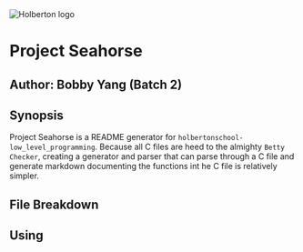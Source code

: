 <img src="https://www.holbertonschool.com/assets/holberton-logo-1cc451260ca3cd297def53f2250a9794810667c7ca7b5fa5879a569a457bf16f.png" alt="Holberton logo">

# Project Seahorse
## Author: Bobby Yang (Batch 2)

## Synopsis
Project Seahorse is a README generator for `holbertonschool-low_level_programming`. Because all C files are heed to the almighty `Betty Checker`, creating a generator and parser that can parse through a C file and generate markdown documenting the functions int he C file is relatively simpler.

## File Breakdown

## Using
